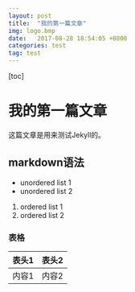```yaml
---
layout: post
title:  "我的第一篇文章"
img: logo.bmp
date:   2017-08-28 18:54:05 +0800
categories: test
tag: test
---
```

[toc]

# 我的第一篇文章
这篇文章是用来测试Jekyll的。

## markdown语法
* unordered list 1
* unordered list 2

1. ordered list 1
1. ordered list 2

### 表格
|表头1|表头2|
|-----|-----|
|内容1|内容2|
